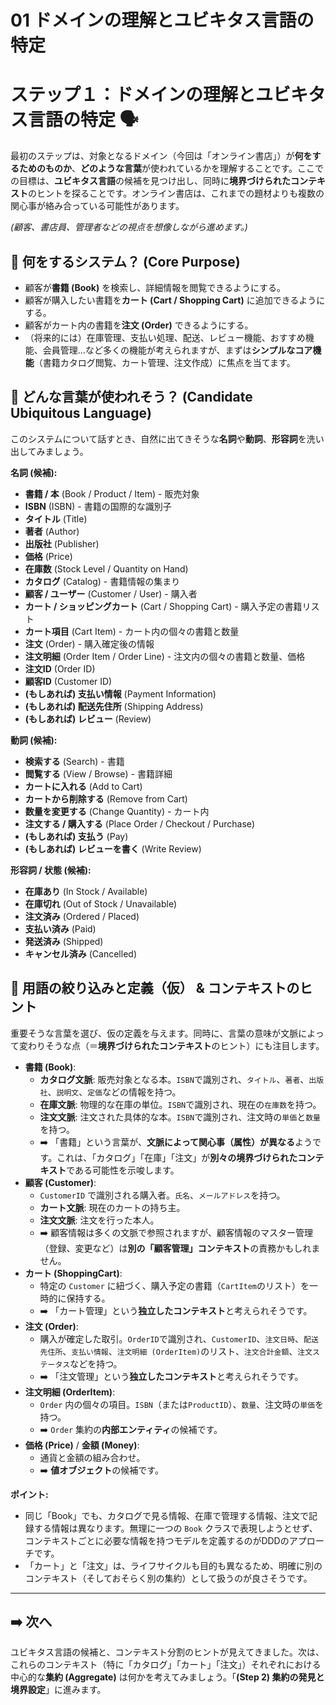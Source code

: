 # 01 ドメインの理解とユビキタス言語の特定

# ステップ１：ドメインの理解とユビキタス言語の特定 🗣️

最初のステップは、対象となるドメイン（今回は「オンライン書店」）が**何をするためのものか**、**どのような言葉**が使われているかを理解することです。ここでの目標は、**ユビキタス言語**の候補を見つけ出し、同時に**境界づけられたコンテキスト**のヒントを探ることです。オンライン書店は、これまでの題材よりも複数の関心事が絡み合っている可能性があります。

*(顧客、書店員、管理者などの視点を想像しながら進めます。)*

## 🤔 何をするシステム？ (Core Purpose)

- 顧客が**書籍 (Book)** を検索し、詳細情報を閲覧できるようにする。
- 顧客が購入したい書籍を**カート (Cart / Shopping Cart)** に追加できるようにする。
- 顧客がカート内の書籍を**注文 (Order)** できるようにする。
- （将来的には）在庫管理、支払い処理、配送、レビュー機能、おすすめ機能、会員管理…など多くの機能が考えられますが、まずは**シンプルなコア機能**（書籍カタログ閲覧、カート管理、注文作成）に焦点を当てます。

## 💬 どんな言葉が使われそう？ (Candidate Ubiquitous Language)

このシステムについて話すとき、自然に出てきそうな**名詞**や**動詞**、**形容詞**を洗い出してみましょう。

**名詞 (候補):**

- **書籍 / 本** (Book / Product / Item) - 販売対象
- **ISBN** (ISBN) - 書籍の国際的な識別子
- **タイトル** (Title)
- **著者** (Author)
- **出版社** (Publisher)
- **価格** (Price)
- **在庫数** (Stock Level / Quantity on Hand)
- **カタログ** (Catalog) - 書籍情報の集まり
- **顧客 / ユーザー** (Customer / User) - 購入者
- **カート / ショッピングカート** (Cart / Shopping Cart) - 購入予定の書籍リスト
- **カート項目** (Cart Item) - カート内の個々の書籍と数量
- **注文** (Order) - 購入確定後の情報
- **注文明細** (Order Item / Order Line) - 注文内の個々の書籍と数量、価格
- **注文ID** (Order ID)
- **顧客ID** (Customer ID)
- **(もしあれば) 支払い情報** (Payment Information)
- **(もしあれば) 配送先住所** (Shipping Address)
- **(もしあれば) レビュー** (Review)

**動詞 (候補):**

- **検索する** (Search) - 書籍
- **閲覧する** (View / Browse) - 書籍詳細
- **カートに入れる** (Add to Cart)
- **カートから削除する** (Remove from Cart)
- **数量を変更する** (Change Quantity) - カート内
- **注文する / 購入する** (Place Order / Checkout / Purchase)
- **(もしあれば) 支払う** (Pay)
- **(もしあれば) レビューを書く** (Write Review)

**形容詞 / 状態 (候補):**

- **在庫あり** (In Stock / Available)
- **在庫切れ** (Out of Stock / Unavailable)
- **注文済み** (Ordered / Placed)
- **支払い済み** (Paid)
- **発送済み** (Shipped)
- **キャンセル済み** (Cancelled)

## 📝 用語の絞り込みと定義（仮） & コンテキストのヒント

重要そうな言葉を選び、仮の定義を与えます。同時に、言葉の意味が文脈によって変わりそうな点（＝**境界づけられたコンテキスト**のヒント）にも注目します。

- **書籍 (Book)**:
    - **カタログ文脈**: 販売対象となる本。`ISBN`で識別され、`タイトル`、`著者`、`出版社`、`説明文`、`定価`などの情報を持つ。
    - **在庫文脈**: 物理的な在庫の単位。`ISBN`で識別され、現在の`在庫数`を持つ。
    - **注文文脈**: 注文された具体的な本。`ISBN`で識別され、注文時の`単価`と`数量`を持つ。
    - ➡️ 「書籍」という言葉が、**文脈によって関心事（属性）が異なる**ようです。これは、「カタログ」「在庫」「注文」が**別々の境界づけられたコンテキスト**である可能性を示唆します。
- **顧客 (Customer)**:
    - `CustomerID` で識別される購入者。`氏名`、`メールアドレス`を持つ。
    - **カート文脈**: 現在のカートの持ち主。
    - **注文文脈**: 注文を行った本人。
    - ➡️ 顧客情報は多くの文脈で参照されますが、顧客情報のマスター管理（登録、変更など）は**別の「顧客管理」コンテキスト**の責務かもしれません。
- **カート (ShoppingCart)**:
    - 特定の `Customer` に紐づく、購入予定の書籍（`CartItem`のリスト）を一時的に保持する。
    - ➡️ 「カート管理」という**独立したコンテキスト**と考えられそうです。
- **注文 (Order)**:
    - 購入が確定した取引。`OrderID`で識別され、`CustomerID`、`注文日時`、`配送先住所`、`支払い情報`、`注文明細 (OrderItem)`のリスト、`注文合計金額`、`注文ステータス`などを持つ。
    - ➡️ 「注文管理」という**独立したコンテキスト**と考えられそうです。
- **注文明細 (OrderItem)**:
    - `Order` 内の個々の項目。`ISBN`（または`ProductID`）、`数量`、注文時の`単価`を持つ。
    - ➡️ `Order` 集約の**内部エンティティ**の候補です。
- **価格 (Price)** / **金額 (Money)**:
    - 通貨と金額の組み合わせ。
    - ➡️ **値オブジェクト**の候補です。

**ポイント:**

- 同じ「Book」でも、カタログで見る情報、在庫で管理する情報、注文で記録する情報は異なります。無理に一つの `Book` クラスで表現しようとせず、コンテキストごとに必要な情報を持つモデルを定義するのがDDDのアプローチです。
- 「カート」と「注文」は、ライフサイクルも目的も異なるため、明確に別のコンテキスト（そしておそらく別の集約）として扱うのが良さそうです。

---

## ➡️ 次へ

ユビキタス言語の候補と、コンテキスト分割のヒントが見えてきました。次は、これらのコンテキスト（特に「カタログ」「カート」「注文」）それぞれにおける中心的な**集約 (Aggregate)** は何かを考えてみましょう。「**(Step 2) 集約の発見と境界設定**」に進みます。